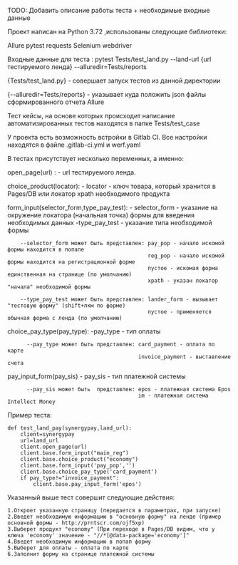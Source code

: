 TODO: Добавить описание работы теста + необходимые входные данные

Проект написан на Python 3.72 ,использованы следующие библиотеки: 

Allure
pytest
requests
Selenium webdriver

Входные данные для теста : pytest Tests/test_land.py --land-url {url тестируемого ленда} --alluredir=Tests/reports

{Tests/test_land.py} - совершает запуск тестов из данной директории

{--alluredir=Tests/reports} - указывает куда положить json файлы сформированного отчета Allure

Тест кейсы, на основе которых происходит написание автоматизированных тестов находятся в папке Tests/test_case


У проекта есть возможность встройки в Gitlab CI. Все настройки находятся в файле .gitlab-ci.yml и werf.yaml




В тестах присутствует несколько переменных, а именно:

open_page(url) : - url тестируемого ленда.

choice_product(locator): - locator - ключ товара, который хранится в Pages/DB или локатор xpath необходимого продукта

form_input(selector_form,type_pay_test): - selector_form - указание на окружение локатора (начальная точка) формы для введения необходимых 
данных 
-type_pay_test - указание типа необходимой формы   
     
        --selector_form может быть представлен: pay_pop - начало искомой формы находится в попапе 
                                                reg_pop - начало искомой формы находится на регистрационной форме
                                                пустое - искомая форма единственная на странице (по умолчанию)
                                                xpath - указан локатор "начала" необходимой формы
       
        --type_pay_test может быть представлен: lander_form - вызывает "тестовую форму" (shift+лкм по форме)
                                                пустое - применяется обычная форма с ленда (по умолчанию)
                                                
choice_pay_type(pay_type): -pay_type - тип оплаты 
                           
          --pay_type может быть представлен: card_payment - оплата по карте
                                             invoice_payment - выставление счета 

pay_input_form(pay_sis) - pay_sis - тип платежной системы 
    
          --pay_sis может быть  представлен: epos - платежная система Epos
                                             im - платежная система Intellect Money
                                             
                                             
Пример теста:

    def test_land_pay(synergypay,land_url):
        client=synergypay
        url=land_url
        client.open_page(url)
        client.base.form_input("main_reg")
        client.base.choice_product("economy")
        client.base.form_input('pay_pop','')
        client.base.choice_pay_type('card_payment')
        if pay_type!="invoice_payment":
            client.base.pay_input_form('epos')
            
Указанный выше тест совершит следующие действия:
    
    1.Откроет указанную страницу (передается в параметрах, при запуске)
    2.Введет необходимую информацию в "основную форму" на ленде (пример основной формы - http://prntscr.com/ojf5xp)
    3.Выберет продукт "economy" (При переходе в Pages/DB видим, что у ключа 'economy' значение - "//*[@data-package='economy']"
    4.Введет необходимую информацию в попап форму 
    5.Выберет для оплаты - оплата по карте 
    6.Заполнит форму на странице платежной системы 